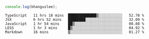 ```js
console.log(khanguslee);
```

<!--START_SECTION:waka-->
```text
TypeScript   11 hrs 18 mins  █████████████▒░░░░░░░░░░░   52.78 % 
JSX          6 hrs 52 mins   ████████░░░░░░░░░░░░░░░░░   32.09 % 
JavaScript   1 hr 54 mins    ██▒░░░░░░░░░░░░░░░░░░░░░░   08.88 % 
LESS         1 hr 3 mins     █▒░░░░░░░░░░░░░░░░░░░░░░░   04.92 % 
Markdown     16 mins         ▒░░░░░░░░░░░░░░░░░░░░░░░░   01.27 % 
```
<!--END_SECTION:waka-->

<!--
**khanguslee/khanguslee** is a ✨ _special_ ✨ repository because its `README.md` (this file) appears on your GitHub profile.

Here are some ideas to get you started:

- 🔭 I’m currently working on ...
- 🌱 I’m currently learning ...
- 👯 I’m looking to collaborate on ...
- 🤔 I’m looking for help with ...
- 💬 Ask me about ...
- 📫 How to reach me: ...
- 😄 Pronouns: ...
- ⚡ Fun fact: ...
-->

